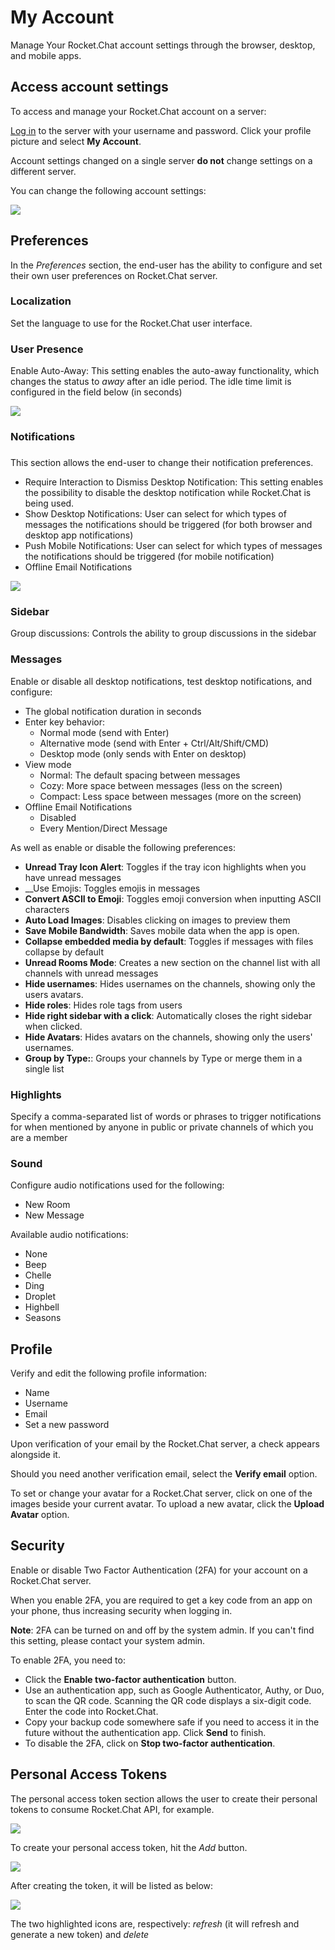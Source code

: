 # My Account

Manage Your Rocket.Chat account settings through the browser, desktop, and mobile apps.

## Access account settings

To access and manage your Rocket.Chat account on a server:

[Log in]() to the server with your username and password. Click your profile picture and select **My Account**.

Account settings changed on a single server **do not** change settings on a different server.

You can change the following account settings:

![](../../../.gitbook/assets/user_panel_3.png)

## Preferences

In the _Preferences_ section, the end-user has the ability to configure and set their own user preferences on Rocket.Chat server.

### Localization

Set the language to use for the Rocket.Chat user interface.

### User Presence

Enable Auto-Away: This setting enables the auto-away functionality, which changes the status to _away_ after an idle period. The idle time limit is configured in the field below \(in seconds\)

![](../../../.gitbook/assets/screenshot_524.png)

### Notifications

### 

This section allows the end-user to change their notification preferences.

* Require Interaction to Dismiss Desktop Notification: This setting enables the possibility to disable the desktop notification while Rocket.Chat is being used.
* Show Desktop Notifications: User can select for which types of messages the notifications should be triggered \(for both browser and desktop app notifications\)
* Push Mobile Notifications: User can select for which types of messages the notifications should be triggered \(for mobile notification\)
* Offline Email Notifications

![](../../../.gitbook/assets/user_panel_4.png)

### Sidebar

Group discussions: Controls the ability to group discussions in the sidebar

### Messages

Enable or disable all desktop notifications, test desktop notifications, and configure:

* The global notification duration in seconds
* Enter key behavior:
  * Normal mode \(send with Enter\)
  * Alternative mode \(send with Enter + Ctrl/Alt/Shift/CMD\)
  * Desktop mode \(only sends with Enter on desktop\)
* View mode
  * Normal: The default spacing between messages
  * Cozy: More space between messages \(less on the screen\)
  * Compact: Less space between messages \(more on the screen\)
* Offline Email Notifications
  * Disabled
  * Every Mention/Direct Message

As well as enable or disable the following preferences:

* **Unread Tray Icon Alert**: Toggles if the tray icon highlights when you have unread messages
* \_\_Use Emojis: Toggles emojis in messages
* **Convert ASCII to Emoji**: Toggles emoji conversion when inputting ASCII characters
* **Auto Load Images**:  Disables clicking on images to preview them
* **Save Mobile Bandwidth**: Saves mobile data when the app is open.
* **Collapse embedded media by default**:  Toggles if messages with files collapse by default
* **Unread Rooms Mode**: Creates a new section on the channel list with all channels with unread messages
* **Hide usernames**: Hides usernames on the channels, showing only the users avatars.
* **Hide roles**: Hides role tags from users
* **Hide right sidebar with a click**: Automatically closes the right sidebar when clicked.
* **Hide Avatars**: Hides avatars on the channels, showing only the users' usernames.
* **Group by Type:**:  Groups your channels by Type or merge them in a single list

### Highlights

Specify a comma-separated list of words or phrases to trigger notifications for when mentioned by anyone in public or private channels of which you are a member

### Sound

Configure audio notifications used for the following:

* New Room
* New Message

Available audio notifications:

* None
* Beep
* Chelle
* Ding
* Droplet
* Highbell
* Seasons

## Profile

Verify and edit the following profile information:

* Name
* Username
* Email
* Set a new password

Upon verification of your email by the Rocket.Chat server, a check appears alongside it.

Should you need another verification email, select the **Verify email** option.

To set or change your avatar for a Rocket.Chat server, click on one of the images beside your current avatar. To upload a new avatar, click the **Upload Avatar** option.

## Security

Enable or disable Two Factor Authentication \(2FA\) for your account on a Rocket.Chat server.

When you enable 2FA, you are required to get a key code from an app on your phone, thus increasing security when logging in.

**Note**: 2FA can be turned on and off by the system admin. If you can't find this setting, please contact your system admin.

To enable 2FA, you need to:

* Click the **Enable two-factor authentication** button.
* Use an authentication app, such as Google Authenticator, Authy, or Duo, to scan the QR code. Scanning the QR code displays a six-digit code. Enter the code into Rocket.Chat.
* Copy your backup code somewhere safe if you need to access it in the future without the authentication app. Click **Send** to finish.
* To disable the 2FA, click on **Stop two-factor authentication**.

## Personal Access Tokens

The personal access token section allows the user to create their personal tokens to consume Rocket.Chat API, for example.

![](../../../.gitbook/assets/screenshot_565.png)

To create your personal access token, hit the _Add_ button.

![](../../../.gitbook/assets/pat_1.png)

After creating the token, it will be listed as below:

![](../../../.gitbook/assets/screenshot_566.png)

The two highlighted icons are, respectively: _refresh_ \(it will refresh and generate a new token\) and _delete_

